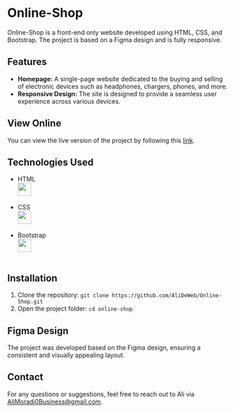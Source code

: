 # Online-Shop

Online-Shop is a front-end only website developed using HTML, CSS, and Bootstrap. The project is based on a Figma design and is fully responsive.

## Features

- **Homepage:** A single-page website dedicated to the buying and selling of electronic devices such as headphones, chargers, phones, and more.
- **Responsive Design:** The site is designed to provide a seamless user experience across various devices.

## View Online

You can view the live version of the project by following this [link](https://alideweb.github.io/Online-Shop/).

## Technologies Used

- HTML
  <img style="display: block;" src="https://user-images.githubusercontent.com/25181517/192158954-f88b5814-d510-4564-b285-dff7d6400dad.png" width="30">
  <br>
- CSS
  <img style="display: block;" src="https://user-images.githubusercontent.com/25181517/183898674-75a4a1b1-f960-4ea9-abcb-637170a00a75.png" width="30">
  <br>
- Bootstrap
  <img style="display: block;" src="https://user-images.githubusercontent.com/25181517/183898054-b3d693d4-dafb-4808-a509-bab54cf5de34.png" width="30">
  <br>

## Installation

1. Clone the repository: `git clone https://github.com/AliDeWeb/Online-Shop.git`
2. Open the project folder: `cd online-shop`

## Figma Design

The project was developed based on the Figma design, ensuring a consistent and visually appealing layout.

## Contact

For any questions or suggestions, feel free to reach out to Ali via AliMoradi0Business@gmail.com.
